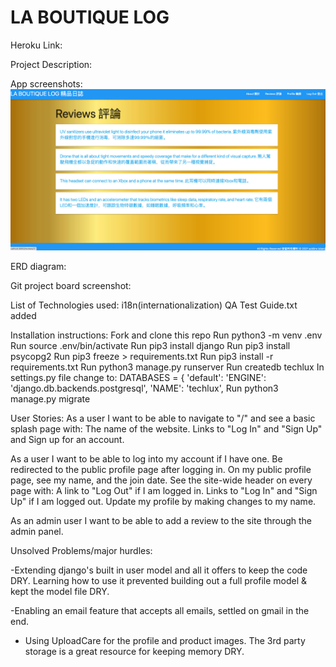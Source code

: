 # LA BOUTIQUE LOG
Heroku Link:

Project Description:

App screenshots:
![Reviews](main_app/static/css/Reviews_page.png)

ERD diagram:

Git project board screenshot:

List of Technologies used:
i18n(internationalization) 
QA Test Guide.txt added


Installation instructions:
Fork and clone this repo
Run python3 -m venv .env
Run source .env/bin/activate
Run pip3 install django
Run pip3 install psycopg2
Run pip3 freeze > requirements.txt
Run  pip3 install -r requirements.txt
Run python3 manage.py runserver
Run createdb techlux
In settings.py file change to: DATABASES = {
    'default': 
        'ENGINE': 'django.db.backends.postgresql',
        'NAME': 'techlux',
Run python3 manage.py migrate    




User Stories:
As a user I want to be able to navigate to "/" and see a basic splash page with:
The name of the website.
Links to "Log In" and "Sign Up" and
Sign up for an account.

As a user I want to be able to log into my account if I have one.
Be redirected to the public profile page after logging in.
On my public profile page, see my name, and the join date.
See the site-wide header on every page with:
A link to "Log Out" if I am logged in.
Links to "Log In" and "Sign Up" if I am logged out.
Update my profile by making changes to my name.

As an admin user I want to be able to add a review to the site through the admin panel.

Unsolved Problems/major hurdles:

-Extending django's built in user model and all it offers to keep the code DRY.
Learning how to use it prevented building out a full profile model & kept the model file DRY.

-Enabling an email feature that accepts all emails, settled on gmail in the end.
- Using UploadCare for the profile and product images. The 3rd party storage is a great resource for keeping memory DRY.
